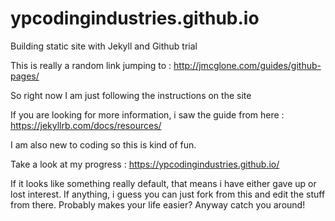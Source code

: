 # ypcodingindustries.github.io
Building static site with Jekyll and Github trial 

This is really a random link jumping to : http://jmcglone.com/guides/github-pages/

So right now I am just following the instructions on the site

If you are looking for more information, i saw the guide from here : https://jekyllrb.com/docs/resources/

I am also new to coding so this is kind of fun. 

Take a look at my progress : https://ypcodingindustries.github.io/ 

If it looks like something really default, that means i have either gave up or lost interest. If anything, i guess you can just fork from this and edit the stuff from there. Probably makes your life easier? Anyway catch you around!
